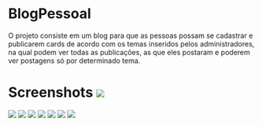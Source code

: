 # BlogPessoal

O projeto consiste em um blog para que as pessoas possam se cadastrar e publicarem cards de acordo com os temas inseridos pelos administradores, na qual podem ver todas as publicações, as que eles postaram e poderem ver postagens só por determinado tema.

# Screenshots <img src="https://i.imgur.com/HEtzLR1.png">
<img src="https://i.imgur.com/IFTVDlj.png">
<img src="https://i.imgur.com/X310BSB.png">

<img src="https://i.imgur.com/xZwkQN0.png">

<img src="https://i.imgur.com/rB6F2t5.png">
<img src="https://i.imgur.com/GFwThQS.png">
<img src="https://i.imgur.com/3bcGhbr.png">
<img src="https://i.imgur.com/68uj8Pw.png">
